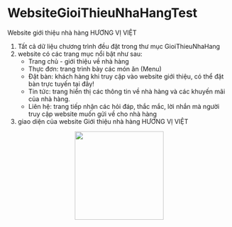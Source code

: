 # WebsiteGioiThieuNhaHangTest
Website giới thiệu nhà hàng HƯƠNG VỊ VIỆT
1. Tất cả dữ liệu chương trình đều đặt trong thư mục GioiThieuNhaHang
2. website có các trang mục nổi bật như sau:
   - Trang chủ - giới thiệu về nhà hàng
   - Thực đơn: trang trình bày các món ăn (Menu)
   - Đặt bàn: khách hàng khi truy cập vào website giới thiệu, có thể đặt bàn trực tuyến tại đây!
   - Tin tức: trang hiển thị các thông tin về nhà hàng và các khuyến mãi của nhà hàng.
   - Liên hệ: trang tiếp nhận các hỏi đáp, thắc mắc, lời nhắn mà người truy cập website muốn gửi về cho nhà hàng
3. giao diện của website Giới thiệu nhà hàng HƯƠNG VỊ VIỆT
<p align="center">
  <img src="images/AnhnhaHang/nhaHang1.jpeg" width="200">
</p>
